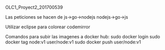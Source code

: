 OLC1_Proyect2_201700539

Las peticiones se hacen de js->go->nodejs
nodejs->go->js

Utilizar eclipse para colorear codemirror

Comandos para subir las imagenes a docker hub:
sudo docker login
sudo docker tag node:v1 user/node:v1
sudo docker push user/node:v1
